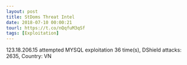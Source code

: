```yaml
---
layout: post
title: StDoms Threat Intel
date: 2018-07-10 00:00:21
tourl: https://t.co/nQqfuM3qSf
tags: [Exploitation]
---
```

123.18.206.15 attempted MYSQL exploitation 36 time(s), DShield attacks: 2635, Country: VN